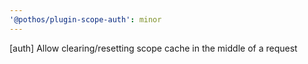 ```yaml
---
'@pothos/plugin-scope-auth': minor
---
```


[auth] Allow clearing/resetting scope cache in the middle of a request
